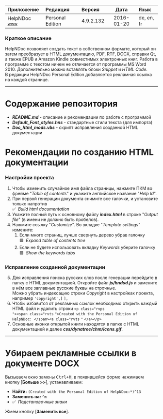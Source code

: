 [License]: //creativecommons.org/licenses/by-nc-sa/4.0/deed.ru

|Приложение|Редакция|Версия|Дата|Язык
|:--- |:--- |:--- |:---:|:--- 
|HelpNDoc <sup>[www]</sup>|Personal Edition|4.9.2.132|2016-01-20|de, en, fr

[www]: //helpndoc.com/download "Site"

### Краткое описание

HelpNDoc позволяет создать текст в собственном формате, который он затем преобразует в HTML документацию, 
PDF, RTF, DOCX, справки Qt, а также EPUB и Amazon Kindle совместимых электронных книг. Работа в программе 
с текстом ничем не отличается от программы MS Word 2010. Дополнительно можно вставлять блоки *Snippet* 
и *HTML Code*.  
В редакции HelpNDoc Personal Edition добавляется рекламная ссылка на каждой странице.

---
# Содержание репозитория

- ***README.md*** - описание и рекомендации по работе с программой
- ***Default_Font_styles.hns*** - стандартные стили текста (для импорта)
- ***Doc_html_mods.vbs*** - скрипт исправления созданной HTML документации


# Рекомендации по созданию HTML документации

### Настройки проекта

1. Чтобы изменить случайное имя файла страницы, нажмите ПКМ во фрейме "*Table of contents*" и укажите 
	английское название "*Help Id*".
2. При первой генерации документа снимите все галочки, и установите только напротив  
	:white_check_mark:&ensp;*Build html documentation*
3. Укажите полный путь к основному файлу ***index.html*** в строке "*Output file*" (в имени не должно быть пробелов).
4. Нажмите ссылку "*Customize*". Во вкладке "*Template settings*" измените:
	1. Если много страниц, лучше свернуть дерево убрав галочку  
		:green_square:&ensp;*Expand table of contents tree*
	2. Если не будете использовать вкладку *Keywords* уберите галочку  
		:green_square:&ensp;*Show the keywords tabs*

### Исправление созданной документации

5. Для исправления поиска русских слов после генерации перейдите в папку с HTML документацией. Откройте 
	файл ***js/hndsd.js*** и замените в нём все заглавные русские буквы на строчные.  
	Можно убрать индексацию строки *Copyright* в настройках проекта, например `'copyright',[` `],`
6. Чтобы избавится от рекламных ссылок необходимо открыть каждый HTML файл и удалить строки `<p class="rvps`  
	`"><span class="rvts` `">Created with the Personal Edition of HelpNDoc: </span><a class="rvts` `"` `</a></p>`
7. Основные иконки открытой книги находятся в папке с HTML документацией и далее ***css/dynatree/chm/icons.gif***.

---
# Убираем рекламные ссылки в документе DOCX

Вызываем окно замены <kbd>Ctrl+H</kbd>, в появившейся форме нажимаем кнопку [**Больше >>**], устанавливаем:
- **Найти:** `(Created with the Personal Edition of HelpNDoc:*)^13`
- **Заменить на:** `^m`
- :white_check_mark:&ensp;*Подстановочные знаки*

Жмем кнопку [**Заменить все**].

# 
